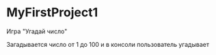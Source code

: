 # MyFirstProject1

Игра "Угадай число"

Загадывается число от 1 до 100
и в консоли пользователь угадывает